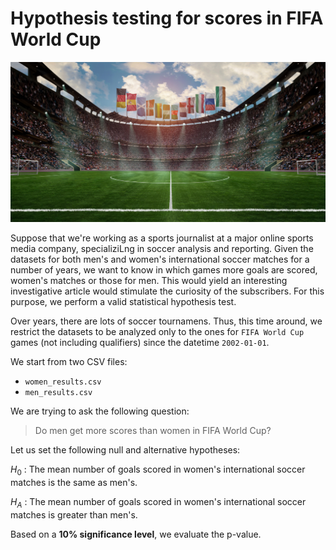 # Hypothesis testing for scores in FIFA World Cup

![A soccer pitch for an international match.](soccer-pitch.jpg)

Suppose that we're working as a sports journalist at a major online sports media company, specializiLng in soccer analysis and reporting. Given the datasets for both men's and women's international soccer matches for a number of years, we want to know in which games more goals are scored, women's matches or those for men. This would yield an interesting investigative article would stimulate the curiosity of the subscribers. For this purpose, we perform a valid statistical hypothesis test.

Over years, there are lots of soccer tournamens. Thus, this time around, we  restrict the datasets to be analyzed only to the ones for `FIFA World Cup` games (not including qualifiers) since the datetime `2002-01-01`.

We start from two CSV files:
- `women_results.csv`
- `men_results.csv`

We are trying to ask the following question: 

> Do men get more scores than women in FIFA World Cup?

Let us set the following null and alternative hypotheses:

$H_0$ : The mean number of goals scored in women's international soccer matches is the same as men's.

$H_A$ : The mean number of goals scored in women's international soccer matches is greater than men's.

Based on a **10% significance level**, we evaluate the p-value.
